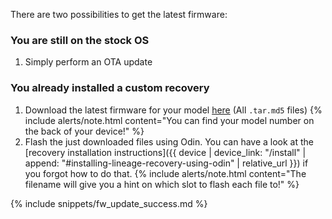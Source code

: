 There are two possibilities to get the latest firmware:

### You are still on the stock OS

1. Simply perform an OTA update

### You already installed a custom recovery

1. Download the latest firmware for your model [here](https://github.com/luk1337/gts4lv-fw/releases) (All `.tar.md5` files)
   {% include alerts/note.html content="You can find your model number on the back of your device!" %}
2. Flash the just downloaded files using Odin. You can have a look at the [recovery installation instructions]({{ device | device_link: "/install" | append: "#installing-lineage-recovery-using-odin" | relative_url }}) if you forgot how to do that.
   {% include alerts/note.html content="The filename will give you a hint on which slot to flash each file to!" %}

{% include snippets/fw_update_success.md %}
